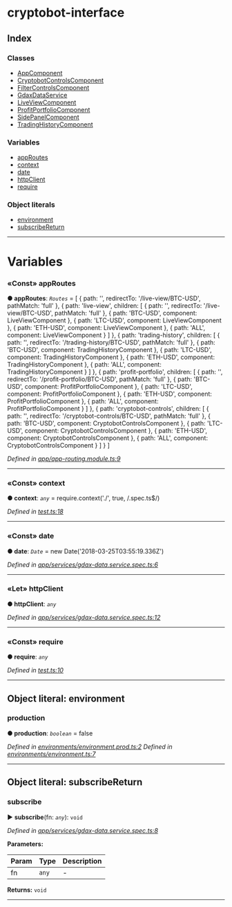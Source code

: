 


#  cryptobot-interface

## Index

### Classes

* [AppComponent](classes/appcomponent.md)
* [CryptobotControlsComponent](classes/cryptobotcontrolscomponent.md)
* [FilterControlsComponent](classes/filtercontrolscomponent.md)
* [GdaxDataService](classes/gdaxdataservice.md)
* [LiveViewComponent](classes/liveviewcomponent.md)
* [ProfitPortfolioComponent](classes/profitportfoliocomponent.md)
* [SidePanelComponent](classes/sidepanelcomponent.md)
* [TradingHistoryComponent](classes/tradinghistorycomponent.md)


### Variables

* [appRoutes](#markdown-header-const-approutes)
* [context](#markdown-header-const-context)
* [date](#markdown-header-const-date)
* [httpClient](#markdown-header-let-httpclient)
* [require](#markdown-header-const-require)


### Object literals

* [environment](#markdown-header-object-literal-const-environment)
* [subscribeReturn](#markdown-header-object-literal-const-subscribereturn)



---
# Variables


### «Const» appRoutes

**●  appRoutes**:  *`Routes`*  =  [
  { path: '', redirectTo: '/live-view/BTC-USD', pathMatch: 'full' },
  { path: 'live-view', children: [
    { path: '', redirectTo: '/live-view/BTC-USD', pathMatch: 'full' },
    { path: 'BTC-USD', component: LiveViewComponent },
    { path: 'LTC-USD', component: LiveViewComponent },
    { path: 'ETH-USD', component: LiveViewComponent },
    { path: 'ALL', component: LiveViewComponent }
  ] },
  { path: 'trading-history', children: [
    { path: '', redirectTo: '/trading-history/BTC-USD', pathMatch: 'full' },
    { path: 'BTC-USD', component: TradingHistoryComponent },
    { path: 'LTC-USD', component: TradingHistoryComponent },
    { path: 'ETH-USD', component: TradingHistoryComponent },
    { path: 'ALL', component: TradingHistoryComponent }
  ] },
  { path: 'profit-portfolio', children: [
    { path: '', redirectTo: '/profit-portfolio/BTC-USD', pathMatch: 'full' },
    { path: 'BTC-USD', component: ProfitPortfolioComponent },
    { path: 'LTC-USD', component: ProfitPortfolioComponent },
    { path: 'ETH-USD', component: ProfitPortfolioComponent },
    { path: 'ALL', component: ProfitPortfolioComponent }
  ] },
  { path: 'cryptobot-controls', children: [
    { path: '', redirectTo: '/cryptobot-controls/BTC-USD', pathMatch: 'full' },
    { path: 'BTC-USD', component: CryptobotControlsComponent },
    { path: 'LTC-USD', component: CryptobotControlsComponent },
    { path: 'ETH-USD', component: CryptobotControlsComponent },
    { path: 'ALL', component: CryptobotControlsComponent }
  ] }
]

*Defined in [app/app-routing.module.ts:9](https://github.com/WilliamRADFunk/cryptobot-interface/blob/a24c33f/src/app/app-routing.module.ts#L9)*





___



### «Const» context

**●  context**:  *`any`*  =  require.context('./', true, /\.spec\.ts$/)

*Defined in [test.ts:18](https://github.com/WilliamRADFunk/cryptobot-interface/blob/a24c33f/src/test.ts#L18)*





___



### «Const» date

**●  date**:  *`Date`*  =  new Date('2018-03-25T03:55:19.336Z')

*Defined in [app/services/gdax-data.service.spec.ts:6](https://github.com/WilliamRADFunk/cryptobot-interface/blob/a24c33f/src/app/services/gdax-data.service.spec.ts#L6)*





___



### «Let» httpClient

**●  httpClient**:  *`any`* 

*Defined in [app/services/gdax-data.service.spec.ts:12](https://github.com/WilliamRADFunk/cryptobot-interface/blob/a24c33f/src/app/services/gdax-data.service.spec.ts#L12)*





___



### «Const» require

**●  require**:  *`any`* 

*Defined in [test.ts:10](https://github.com/WilliamRADFunk/cryptobot-interface/blob/a24c33f/src/test.ts#L10)*





___




## Object literal: environment




###  production

**●  production**:  *`boolean`*  = false

*Defined in [environments/environment.prod.ts:2](https://github.com/WilliamRADFunk/cryptobot-interface/blob/a24c33f/src/environments/environment.prod.ts#L2)*
*Defined in [environments/environment.ts:7](https://github.com/WilliamRADFunk/cryptobot-interface/blob/a24c33f/src/environments/environment.ts#L7)*





___



## Object literal: subscribeReturn




###  subscribe

► **subscribe**(fn: *`any`*): `void`



*Defined in [app/services/gdax-data.service.spec.ts:8](https://github.com/WilliamRADFunk/cryptobot-interface/blob/a24c33f/src/app/services/gdax-data.service.spec.ts#L8)*



**Parameters:**

| Param | Type | Description |
| ------ | ------ | ------ |
| fn | `any`   |  - |





**Returns:** `void`





___


